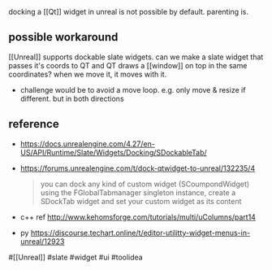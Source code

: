 docking a [[Qt]] widget in unreal is not possible by default.
parenting is.

## possible workaround
[[Unreal]] supports dockable slate widgets.
can we make a slate widget that passes it's coords to QT
and QT draws a [[window]] on top in the same coordinates?
when we move it, it moves with it.
- challenge would be to avoid a move loop. e.g. only move & resize if different. but in both directions

## reference
- https://docs.unrealengine.com/4.27/en-US/API/Runtime/Slate/Widgets/Docking/SDockableTab/
- https://forums.unrealengine.com/t/dock-qtwidget-to-unreal/132235/4
  > you can dock any kind of custom widget (SCoumpondWidget) using the FGlobalTabmanager singleton instance, create a SDockTab widget and set your custom widget as its content

- c++ ref http://www.kehomsforge.com/tutorials/multi/uColumns/part14
- py https://discourse.techart.online/t/editor-utilitty-widget-menus-in-unreal/12923
	
#[[Unreal]] #slate #widget #ui #toolidea